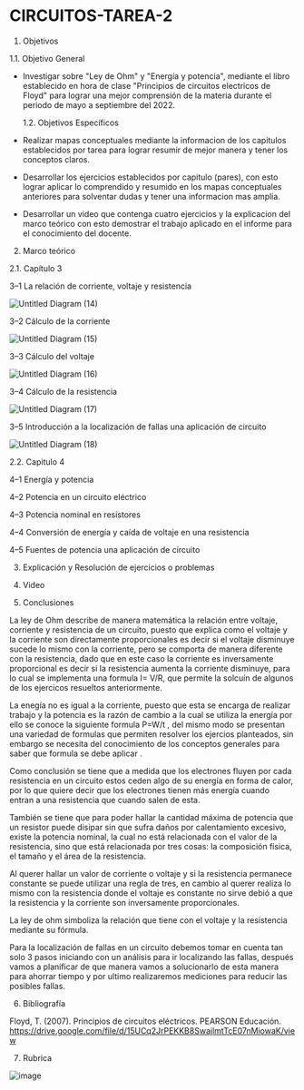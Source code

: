 # CIRCUITOS-TAREA-2

1. Objetivos

  1.1. Objetivo General 
  
- Investigar sobre "Ley de Ohm" y "Energía y potencia", mediante el libro establecido en hora de clase "Principios de circuitos  electricos de Floyd" para lograr una mejor comprensión de la materia durante el periodo de mayo a septiembre del 2022. 

  1.2. Objetivos Específicos 
  
- Realizar mapas conceptuales mediante la informacion de los capitulos establecidos por tarea para lograr resumir de mejor manera y tener los conceptos claros.  

- Desarrollar los ejercicios establecidos por capitulo (pares), con esto lograr aplicar lo comprendido y resumido en los mapas conceptuales anteriores para solventar dudas y tener una informacion mas amplia.  

- Desarrollar un video que contenga cuatro ejercicios y la explicacion del marco teórico con esto demostrar el trabajo aplicado en el informe para el conocimiento del docente.

2. Marco teórico

2.1. Capítulo 3

3–1 La relación de corriente, voltaje y resistencia

![Untitled Diagram (14)](https://user-images.githubusercontent.com/94011974/170060709-59379844-a107-4d26-86ee-35fe92c4fbd9.jpg)

3–2 Cálculo de la corriente

![Untitled Diagram (15)](https://user-images.githubusercontent.com/94011974/170060735-618e451e-d25d-4c3b-a500-7a16ff3dc09e.jpg)

3–3 Cálculo del voltaje

![Untitled Diagram (16)](https://user-images.githubusercontent.com/94011974/170060769-211cc9bb-0b8a-48cc-a2fc-e33222918aa6.jpg)

3–4 Cálculo de la resistencia

![Untitled Diagram (17)](https://user-images.githubusercontent.com/94011974/170060806-19c5cc9a-f699-4747-ba83-7789f9b833ff.jpg)

3–5 Introducción a la localización de fallas una aplicación de circuito

![Untitled Diagram (18)](https://user-images.githubusercontent.com/94011974/170060847-879b74dd-0379-45bc-a9e2-23a30ceaad35.jpg)

2.2. Capitulo 4

4–1 Energía y potencia

4–2 Potencia en un circuito eléctrico

4–3 Potencia nominal en resistores

4–4 Conversión de energía y caída de voltaje en una resistencia

4–5 Fuentes de potencia una aplicación de circuito

3. Explicación y  Resolución de  ejercicios o problemas

4. Video

5. Conclusiones 

La ley de  Ohm describe de manera matemática la relación entre voltaje, corriente y resistencia  de un circuito, puesto que explica como el voltaje y la corriente son directamente proporcionales es decir si el voltaje disminuye sucede lo mismo con la corriente, pero se comporta de manera diferente con la resistencia, dado que en este caso la corriente es inversamente proporcional es decir si la resistencia aumenta la corriente disminuye, para lo cual se implementa una formula I= V/R, que permite la solcuín de algunos de los ejercicos resueltos anteriormente.

La enegía  no es igual a la corriente, puesto que esta se encarga de  realizar trabajo y la potencia es la razón de cambio a la cual  se utiliza la energía por ello se  conoce la siguiente formula P=W/t , del mismo modo se presentan una variedad de formulas que permiten resolver los ejercios planteados, sin embargo se necesita del conocimiento de los conceptos generales para saber que formula se debe aplicar . 

Como conclusión se tiene que a medida que los electrones fluyen por cada resistencia en un circuito estos ceden algo de su energía en forma de calor, por lo que quiere decir que los electrones tienen más energía cuando entran a una resistencia que cuando salen de esta.

También se tiene que para poder hallar la cantidad máxima de potencia que un resistor puede disipar sin que sufra daños por calentamiento excesivo, existe la potencia nominal, la cual no está relacionada con el valor de la resistencia, sino que está relacionada por tres cosas: la composición física, el tamaño y el área de la resistencia.

Al querer hallar un valor de corriente o voltaje y si la resistencia permanece constante se puede utilizar una regla de tres, en cambio al querer realiza lo mismo con la resistencia donde el voltaje es constante no sirve debió a que la resistencia y la corriente son inversamente proporcionales.

La ley de ohm simboliza la relación que tiene con el voltaje y la resistencia mediante su fórmula.

Para la localización de fallas en un circuito debemos tomar en cuenta tan solo 3 pasos iniciando con un análisis para ir localizando las fallas, después vamos a planificar de que manera vamos a solucionarlo de esta manera para ahorrar tiempo y por ultimo realizaremos mediciones para reducir las posibles fallas.

6. Bibliografía

Floyd, T. (2007). Principios de circuitos eléctricos. PEARSON Educación. https://drive.google.com/file/d/15UCq2JrPEKKB8SwajlmtTcE07nMiowaK/view

7. Rubrica

![image](https://user-images.githubusercontent.com/94011974/168502638-68a88253-237f-494b-b87f-72ae3914cb18.png)
